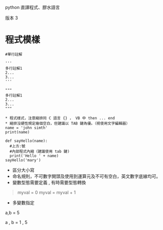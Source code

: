 python 直譯程式、膠水語言

版本 3

# 程式模樣
``` 
#單行註解

'''
多行註解1
2...
3...
'''

"""
多行註解1
2...
3...
"""

* 程式樣式，注意縮排同 C 語言 {} ， VB 中 then ... end
* 縮排沒硬性規定幾個空白，但建議以 TAB 鍵為優。（視使用文字編輯器）
name = 'john simth'
print(name)

def sayHello(name):
  #上方:號
  #內部程式內縮（建議使用 tab 鍵)
  print('Hello ' + name)
sayHello('mary')

```

* 區分大小寫
* 命名規則，不可數字開頭及使用到運算元及不可有空白，英文數字底線均可。
* 變數型態需要定義 , 有時需要型態轉換
> myval = 0 
> myval = myval + 1

* 多變數指定 

a,b = 5

a , b = 1 , 5



